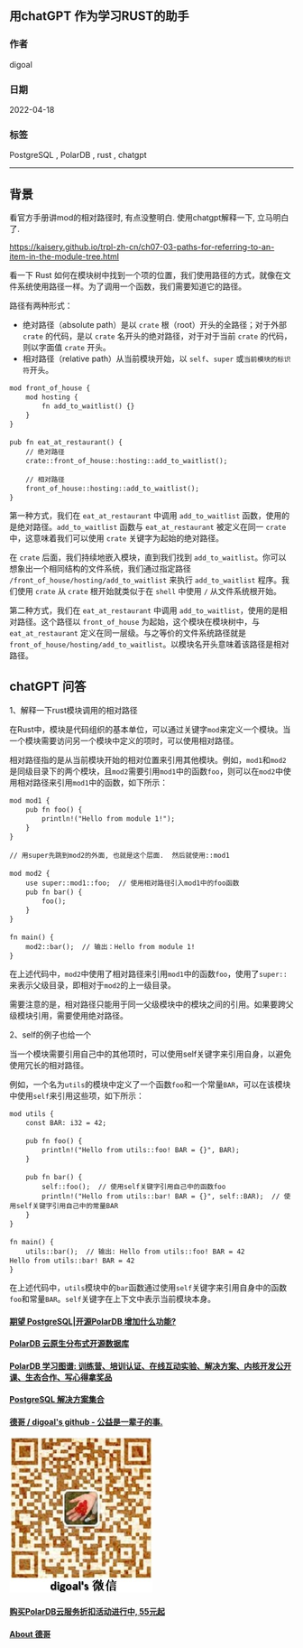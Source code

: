 ## 用chatGPT 作为学习RUST的助手                  
                
### 作者                
digoal                
                
### 日期                
2022-04-18               
                
### 标签                
PostgreSQL , PolarDB , rust , chatgpt         
                
----                
                
## 背景        
看官方手册讲mod的相对路径时, 有点没整明白. 使用chatgpt解释一下, 立马明白了.    
  
https://kaisery.github.io/trpl-zh-cn/ch07-03-paths-for-referring-to-an-item-in-the-module-tree.html  
  
看一下 Rust 如何在模块树中找到一个项的位置，我们使用路径的方式，就像在文件系统使用路径一样。为了调用一个函数，我们需要知道它的路径。  
  
路径有两种形式：  
- 绝对路径（absolute path）是以 `crate` 根（root）开头的全路径；对于外部 `crate` 的代码，是以 `crate` 名开头的绝对路径，对于对于当前 `crate` 的代码，则以字面值 `crate` 开头。  
- 相对路径（relative path）从当前模块开始，以 `self`、`super` 或`当前模块的标识符`开头。  
  
```  
mod front_of_house {  
    mod hosting {  
        fn add_to_waitlist() {}  
    }  
}  
  
pub fn eat_at_restaurant() {  
    // 绝对路径  
    crate::front_of_house::hosting::add_to_waitlist();  
  
    // 相对路径  
    front_of_house::hosting::add_to_waitlist();  
}  
```  
  
第一种方式，我们在 `eat_at_restaurant` 中调用 `add_to_waitlist` 函数，使用的是绝对路径。`add_to_waitlist` 函数与 `eat_at_restaurant` 被定义在同一 `crate` 中，这意味着我们可以使用 `crate` 关键字为起始的绝对路径。  
  
在 `crate` 后面，我们持续地嵌入模块，直到我们找到 `add_to_waitlist`。你可以想象出一个相同结构的文件系统，我们通过指定路径 `/front_of_house/hosting/add_to_waitlist` 来执行 `add_to_waitlist` 程序。我们使用 `crate` 从 `crate` 根开始就类似于在 `shell` 中使用 `/` 从文件系统根开始。  
  
第二种方式，我们在 `eat_at_restaurant` 中调用 `add_to_waitlist`，使用的是相对路径。这个路径以 `front_of_house` 为起始，这个模块在模块树中，与 `eat_at_restaurant` 定义在同一层级。与之等价的文件系统路径就是 `front_of_house/hosting/add_to_waitlist`。以模块名开头意味着该路径是相对路径。  
  
  
## chatGPT 问答  
1、解释一下rust模块调用的相对路径  
  
在Rust中，模块是代码组织的基本单位，可以通过关键字`mod`来定义一个模块。当一个模块需要访问另一个模块中定义的项时，可以使用相对路径。  
  
相对路径指的是从当前模块开始的相对位置来引用其他模块。例如，`mod1`和`mod2`是同级目录下的两个模块，且`mod2`需要引用`mod1`中的函数`foo`，则可以在`mod2`中使用相对路径来引用`mod1`中的函数，如下所示：  
  
```  
mod mod1 {  
    pub fn foo() {  
        println!("Hello from module 1!");  
    }  
}  
  
// 用super先跳到mod2的外面, 也就是这个层面.  然后就使用::mod1     
  
mod mod2 {  
    use super::mod1::foo;  // 使用相对路径引入mod1中的foo函数  
    pub fn bar() {  
        foo();  
    }  
}  
  
fn main() {  
    mod2::bar();  // 输出：Hello from module 1!      
}  
```  
  
在上述代码中，`mod2`中使用了相对路径来引用`mod1`中的函数`foo`，使用了`super::`来表示父级目录，即相对于`mod2`的上一级目录。  
  
需要注意的是，相对路径只能用于同一父级模块中的模块之间的引用。如果要跨父级模块引用，需要使用绝对路径。  
  
  
2、self的例子也给一个  
  
当一个模块需要引用自己中的其他项时，可以使用self关键字来引用自身，以避免使用冗长的相对路径。  
  
例如，一个名为`utils`的模块中定义了一个函数`foo`和一个常量`BAR`，可以在该模块中使用`self`来引用这些项，如下所示：  
  
```  
mod utils {  
    const BAR: i32 = 42;  
  
    pub fn foo() {  
        println!("Hello from utils::foo! BAR = {}", BAR);  
    }  
  
    pub fn bar() {  
        self::foo();  // 使用self关键字引用自己中的函数foo  
        println!("Hello from utils::bar! BAR = {}", self::BAR);  // 使用self关键字引用自己中的常量BAR  
    }  
}  
  
fn main() {  
    utils::bar();  // 输出: Hello from utils::foo! BAR = 42   
Hello from utils::bar! BAR = 42  
}  
```  
  
在上述代码中，`utils`模块中的`bar`函数通过使用`self`关键字来引用自身中的函数`foo`和常量`BAR`。`self`关键字在上下文中表示当前模块本身。  
  
  
#### [期望 PostgreSQL|开源PolarDB 增加什么功能?](https://github.com/digoal/blog/issues/76 "269ac3d1c492e938c0191101c7238216")
  
  
#### [PolarDB 云原生分布式开源数据库](https://github.com/ApsaraDB "57258f76c37864c6e6d23383d05714ea")
  
  
#### [PolarDB 学习图谱: 训练营、培训认证、在线互动实验、解决方案、内核开发公开课、生态合作、写心得拿奖品](https://www.aliyun.com/database/openpolardb/activity "8642f60e04ed0c814bf9cb9677976bd4")
  
  
#### [PostgreSQL 解决方案集合](../201706/20170601_02.md "40cff096e9ed7122c512b35d8561d9c8")
  
  
#### [德哥 / digoal's github - 公益是一辈子的事.](https://github.com/digoal/blog/blob/master/README.md "22709685feb7cab07d30f30387f0a9ae")
  
  
![digoal's wechat](../pic/digoal_weixin.jpg "f7ad92eeba24523fd47a6e1a0e691b59")
  
  
#### [购买PolarDB云服务折扣活动进行中, 55元起](https://www.aliyun.com/activity/new/polardb-yunparter?userCode=bsb3t4al "e0495c413bedacabb75ff1e880be465a")
  
  
#### [About 德哥](https://github.com/digoal/blog/blob/master/me/readme.md "a37735981e7704886ffd590565582dd0")
  
